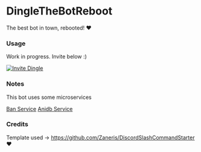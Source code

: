# DingleTheBotReboot
The best bot in town, rebooted! ❤️

### Usage

Work in progress. Invite below :)

[![Invite Dingle](https://img.shields.io/badge/Dingle-Invite%20Dingle-blue?style=for-the-badge&logo=discord)](https://discord.com/api/oauth2/authorize?client_id=852124911987720202&permissions=0&scope=applications.commands%20bot)

### Notes

This bot uses some microservices


[Ban Service](https://github.com/lochidev/BanService)
[Anidb Service](https://github.com/lochidev/AniDbService)


### Credits

Template used -> https://github.com/Zaneris/DiscordSlashCommandStarter ❤️
